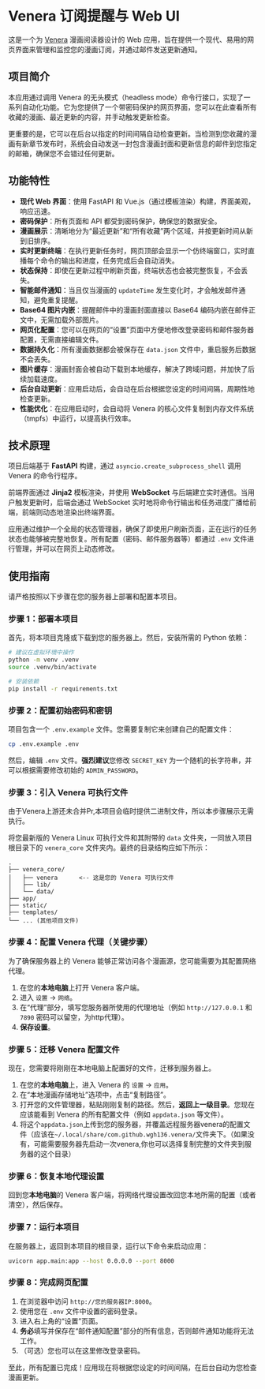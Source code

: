 # Venera 订阅提醒与 Web UI

这是一个为 [Venera](https://github.com/venera-app/venera) 漫画阅读器设计的 Web 应用，旨在提供一个现代、易用的网页界面来管理和监控您的漫画订阅，并通过邮件发送更新通知。

## 项目简介

本应用通过调用 Venera 的无头模式（headless mode）命令行接口，实现了一系列自动化功能。它为您提供了一个带密码保护的网页界面，您可以在此查看所有收藏的漫画、最近更新的内容，并手动触发更新检查。

更重要的是，它可以在后台以指定的时间间隔自动检查更新。当检测到您收藏的漫画有新章节发布时，系统会自动发送一封包含漫画封面和更新信息的邮件到您指定的邮箱，确保您不会错过任何更新。

## 功能特性

- **现代 Web 界面**：使用 FastAPI 和 Vue.js（通过模板渲染）构建，界面美观，响应迅速。
- **密码保护**：所有页面和 API 都受到密码保护，确保您的数据安全。
- **漫画展示**：清晰地分为“最近更新”和“所有收藏”两个区域，并按更新时间从新到旧排序。
- **实时更新终端**：在执行更新任务时，网页顶部会显示一个仿终端窗口，实时直播每个命令的输出和进度，任务完成后会自动消失。
- **状态保持**：即使在更新过程中刷新页面，终端状态也会被完整恢复，不会丢失。
- **智能邮件通知**：当且仅当漫画的 `updateTime` 发生变化时，才会触发邮件通知，避免重复提醒。
- **Base64 图片内嵌**：提醒邮件中的漫画封面直接以 Base64 编码内嵌在邮件正文中，无需加载外部图片。
- **网页化配置**：您可以在网页的“设置”页面中方便地修改登录密码和邮件服务器配置，无需直接编辑文件。
- **数据持久化**：所有漫画数据都会被保存在 `data.json` 文件中，重启服务后数据不会丢失。
- **图片缓存**：漫画封面会被自动下载到本地缓存，解决了跨域问题，并加快了后续加载速度。
- **后台自动更新**：应用启动后，会自动在后台根据您设定的时间间隔，周期性地检查更新。
- **性能优化**：在应用启动时，会自动将 Venera 的核心文件复制到内存文件系统（tmpfs）中运行，以提高执行效率。

## 技术原理

项目后端基于 **FastAPI** 构建，通过 `asyncio.create_subprocess_shell` 调用 Venera 的命令行程序。

前端界面通过 **Jinja2** 模板渲染，并使用 **WebSocket** 与后端建立实时通信。当用户触发更新时，后端会通过 WebSocket 实时地将命令行输出和任务进度广播给前端，前端则动态地渲染出终端界面。

应用通过维护一个全局的状态管理器，确保了即使用户刷新页面，正在运行的任务状态也能够被完整地恢复。所有配置（密码、邮件服务器等）都通过 `.env` 文件进行管理，并可以在网页上动态修改。

## 使用指南

请严格按照以下步骤在您的服务器上部署和配置本项目。

### 步骤 1：部署本项目

首先，将本项目克隆或下载到您的服务器上。然后，安装所需的 Python 依赖：

```bash
# 建议在虚拟环境中操作
python -m venv .venv
source .venv/bin/activate

# 安装依赖
pip install -r requirements.txt
```

### 步骤 2：配置初始密码和密钥

项目包含一个 `.env.example` 文件。您需要复制它来创建自己的配置文件：

```bash
cp .env.example .env
```

然后，编辑 `.env` 文件。**强烈建议**您修改 `SECRET_KEY` 为一个随机的长字符串，并可以根据需要修改初始的 `ADMIN_PASSWORD`。

### 步骤 3：引入 Venera 可执行文件

由于Venera上游还未合并Pr,本项目会临时提供二进制文件，所以本步骤展示无需执行。

将您最新版的 Venera Linux 可执行文件和其附带的 `data` 文件夹，一同放入项目根目录下的 `venera_core` 文件夹内。最终的目录结构应如下所示：

```
.
├── venera_core/
│   ├── venera      <-- 这是您的 Venera 可执行文件
│   ├── lib/
│   └── data/
├── app/
├── static/
├── templates/
└── ... (其他项目文件)
```

### 步骤 4：配置 Venera 代理（关键步骤）

为了确保服务器上的 Venera 能够正常访问各个漫画源，您可能需要为其配置网络代理。

1.  在您的**本地电脑**上打开 Venera 客户端。
2.  进入 `设置` -> `网络`。
3.  在“代理”部分，填写您服务器所使用的代理地址（例如 `http://127.0.0.1` 和`7890` 密码可以留空，为http代理）。
4.  **保存设置**。

### 步骤 5：迁移 Venera 配置文件

现在，您需要将刚刚在本地电脑上配置好的文件，迁移到服务器上。

1.  在您的**本地电脑**上，进入 Venera 的 `设置` -> `应用`。
2.  在“本地漫画存储地址”选项中，点击“复制路径”。
3.  打开您的文件管理器，粘贴刚刚复制的路径。然后，**返回上一级目录**。您现在应该能看到 Venera 的所有配置文件（例如 `appdata.json` 等文件）。
4.  将这个`appdata.json`上传到您的服务器，并覆盖远程服务器venera的配置文件（应该在`~/.local/share/com.github.wgh136.venera/`文件夹下。（如果没有，可能需要服务器先启动一次venera,你也可以选择复制完整的文件夹到服务器的这个目录）

### 步骤 6：恢复本地代理设置

回到您**本地电脑**的 Venera 客户端，将网络代理设置改回您本地所需的配置（或者清空），然后保存。

### 步骤 7：运行本项目

在服务器上，返回到本项目的根目录，运行以下命令来启动应用：

```bash
uvicorn app.main:app --host 0.0.0.0 --port 8000
```

### 步骤 8：完成网页配置

1.  在浏览器中访问 `http://您的服务器IP:8000`。
2.  使用您在 `.env` 文件中设置的密码登录。
3.  进入右上角的“设置”页面。
4.  **务必**填写并保存在“邮件通知配置”部分的所有信息，否则邮件通知功能将无法工作。
5.  （可选）您也可以在这里修改登录密码。

至此，所有配置已完成！应用现在将根据您设定的时间间隔，在后台自动为您检查漫画更新。
